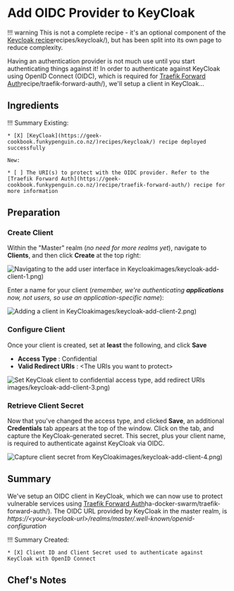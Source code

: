 # Add OIDC Provider to KeyCloak

!!! warning
    This is not a complete recipe - it's an optional component of the [Keycloak recipe](https://geek-cookbook.funkypenguin.co.nz/)recipes/keycloak/), but has been split into its own page to reduce complexity.

Having an authentication provider is not much use until you start authenticating things against it! In order to authenticate against KeyCloak using OpenID Connect (OIDC), which is required for [Traefik Forward Auth](https://geek-cookbook.funkypenguin.co.nz/)recipe/traefik-forward-auth/), we'll setup a client in KeyCloak...

## Ingredients

!!! Summary
    Existing:

    * [X] [KeyCloak](https://geek-cookbook.funkypenguin.co.nz/)recipes/keycloak/) recipe deployed successfully

    New:

    * [ ] The URI(s) to protect with the OIDC provider. Refer to the [Traefik Forward Auth](https://geek-cookbook.funkypenguin.co.nz/)recipe/traefik-forward-auth/) recipe for more information  

## Preparation 

### Create Client

Within the "Master" realm (*no need for more realms yet*), navigate to **Clients**, and then click **Create** at the top right:

![Navigating to the add user interface in Keycloak](https://geek-cookbook.funkypenguin.co.nz/)images/keycloak-add-client-1.png)

Enter a name for your client (*remember, we're authenticating **applications** now, not users, so use an application-specific name*):

![Adding a client in KeyCloak](https://geek-cookbook.funkypenguin.co.nz/)images/keycloak-add-client-2.png)

### Configure Client

Once your client is created, set at **least** the following, and click **Save**

* **Access Type** : Confidential
* **Valid Redirect URIs** : <The URIs you want to protect\>

![Set KeyCloak client to confidential access type, add redirect URIs](https://geek-cookbook.funkypenguin.co.nz/)images/keycloak-add-client-3.png)

### Retrieve Client Secret

Now that you've changed the access type, and clicked **Save**, an additional **Credentials** tab appears at the top of the window. Click on the tab, and capture the KeyCloak-generated secret. This secret, plus your client name, is required to authenticate against KeyCloak via OIDC.

![Capture client secret from KeyCloak](https://geek-cookbook.funkypenguin.co.nz/)images/keycloak-add-client-4.png)

## Summary

We've setup an OIDC client in KeyCloak, which we can now use to protect vulnerable services using [Traefik Forward Auth](https://geek-cookbook.funkypenguin.co.nz/)ha-docker-swarm/traefik-forward-auth/). The OIDC URL provided by KeyCloak in the master realm, is *https://<your-keycloak-url\>/realms/master/.well-known/openid-configuration*

!!! Summary
    Created:

    * [X] Client ID and Client Secret used to authenticate against KeyCloak with OpenID Connect

## Chef's Notes 